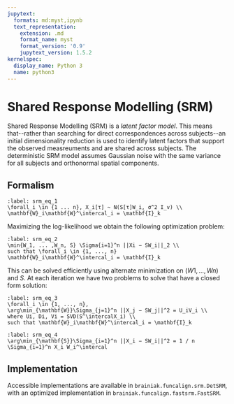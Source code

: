 ```yaml
---
jupytext:
  formats: md:myst,ipynb
  text_representation:
    extension: .md
    format_name: myst
    format_version: '0.9'
    jupytext_version: 1.5.2
kernelspec:
  display_name: Python 3
  name: python3
---
```


# Shared Response Modelling (SRM)

Shared Response Modelling (SRM) is a _latent factor model_.
This means that--rather than searching for direct correspondences across subjects--an initial dimensionality reduction is
used to identify latent factors that support the observed measreuments and are shared across subjects.
The deterministic SRM model assumes Gaussian noise with the same variance for all subjects and orthonormal spatial components.

## Formalism

```{math}
:label: srm_eq_1
\forall_i \in {1 ... n}, X_i[τ] ~ N(S[τ]W_i, σ^2 I_v) \\
\mathbf{W}_i\mathbf{W}^\intercal_i = \mathbf{I}_k
```

Maximizing the log-likelihood we obtain the following optimization problem:

```{math}
:label: srm_eq_2
\min{W_1, ... ,W_n, S} \Sigma{i=1}^n ||Xi − SW_i||_2 \\
such that \forall_i \in {1, ..., n}
\mathbf{W}_i\mathbf{W}^\intercal_i = \mathbf{I}_k
```

This can be solved efficiently using alternate minimization on $(W1, ..., Wn)$
and $S$.
At each iteration we have two problems to solve that have a closed form
solution:

```{math}
:label: srm_eq_3
\forall_i \in {1, ..., n},
\arg\min_{\mathbf{W}}\Sigma_{j=1}^n ||X_j − SW_j||^2 = U_iV_i \\
where Ui, Di, Vi = SVD(S^\intercalX_i) \\
such that \mathbf{W}_i\mathbf{W}^\intercal_i = \mathbf{I}_k
```

```{math}
:label: srm_eq_4
\arg\min_{\mathbf{S}}\Sigma_{i=1}^n ||X_i − SW_i||^2 = 1 / n \Sigma_{i=1}^n X_i W_i^\intercal
```

## Implementation

Accessible implementations are available in `brainiak.funcalign.srm.DetSRM`,
with an optimized implementation in `brainiak.funcalign.fastsrm.FastSRM`.
